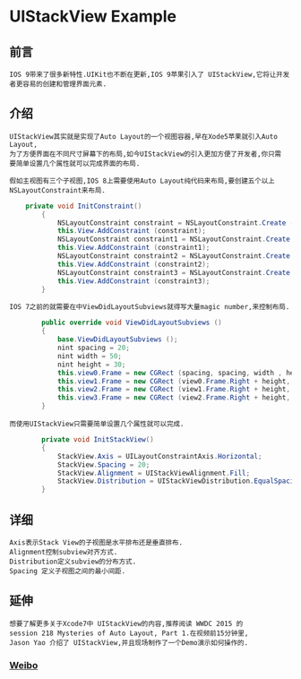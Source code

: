 UIStackView Example
===
## 前言
    IOS 9带来了很多新特性.UIKit也不断在更新,IOS 9苹果引入了 UIStackView,它将让开发
    者更容易的创建和管理界面元素.

## 介绍  
    UIStackView其实就是实现了Auto Layout的一个视图容器,早在Xode5苹果就引入Auto Layout,
    为了方便界面在不同尺寸屏幕下的布局,如今UIStackView的引入更加方便了开发者,你只需
    要简单设置几个属性就可以完成界面的布局.
    
    假如主视图有三个子视图,IOS 8上需要使用Auto Layout纯代码来布局,要创建五个以上
    NSLayoutConstraint来布局.
```csharp
    private void InitConstraint()
		{
			NSLayoutConstraint constraint = NSLayoutConstraint.Create (view0, NSLayoutAttribute.Leading, NSLayoutRelation.Equal, view1, NSLayoutAttribute.Leading, 20, 0);
			this.View.AddConstraint (constraint);
			NSLayoutConstraint constraint1 = NSLayoutConstraint.Create (view1, NSLayoutAttribute.Leading, NSLayoutRelation.Equal, view2, NSLayoutAttribute.Leading, 20, 0);
			this.View.AddConstraint (constraint1);
			NSLayoutConstraint constraint2 = NSLayoutConstraint.Create (view2, NSLayoutAttribute.Leading, NSLayoutRelation.Equal, view3, NSLayoutAttribute.Leading, 20, 0);
			this.View.AddConstraint (constraint2);
			NSLayoutConstraint constraint3 = NSLayoutConstraint.Create (view3, NSLayoutAttribute.Leading, NSLayoutRelation.Equal, this.View, NSLayoutAttribute.Leading, 20, 0);
			this.View.AddConstraint (constraint3);
		}
```

    IOS 7之前的就需要在中ViewDidLayoutSubviews就得写大量magic number,来控制布局.
```csharp
		public override void ViewDidLayoutSubviews ()
		{
			base.ViewDidLayoutSubviews ();
			nint spacing = 20;
			nint width = 50;
			nint height = 30;
			this.view0.Frame = new CGRect (spacing, spacing, width , height);
			this.view1.Frame = new CGRect (view0.Frame.Right + height, spacing, width , height);
			this.view2.Frame = new CGRect (view1.Frame.Right + height, spacing, width , height);
			this.view3.Frame = new CGRect (view2.Frame.Right + height, spacing, width , height);
		}
```

    而使用UIStackView只需要简单设置几个属性就可以完成.
```csharp
		private void InitStackView()
		{
			StackView.Axis = UILayoutConstraintAxis.Horizontal;
			StackView.Spacing = 20;
			StackView.Alignment = UIStackViewAlignment.Fill;
			StackView.Distribution = UIStackViewDistribution.EqualSpacing;
		}
```

## 详细 

    Axis表示Stack View的子视图是水平排布还是垂直排布.
    Alignment控制subview对齐方式.
    Distribution定义subview的分布方式.
    Spacing 定义子视图之间的最小间距.


## 延伸
    想要了解更多关于Xcode7中 UIStackView的内容,推荐阅读 WWDC 2015 的 
    session 218 Mysteries of Auto Layout, Part 1.在视频前15分钟里,
    Jason Yao 介绍了 UIStackView,并且现场制作了一个Demo演示如何操作的.

### [Weibo](http://weibo.com/deepbass)
